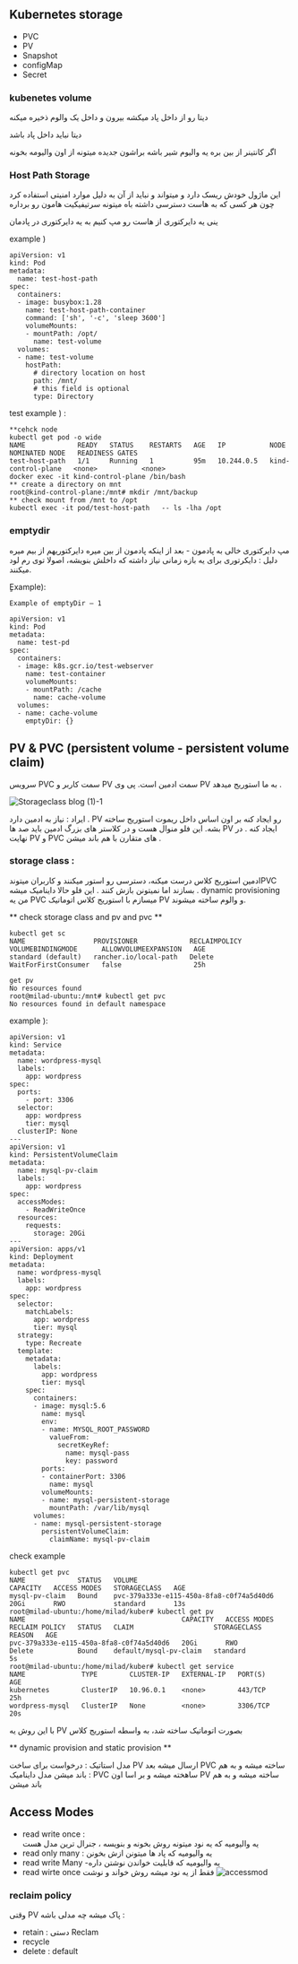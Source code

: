 ## Kubernetes storage
- PVC
- PV
- Snapshot
- configMap
- Secret

### kubenetes volume
دیتا رو از داخل پاد میکشه بیرون و داخل یک والوم ذخیره میکنه

دیتا نباید داخل پاد باشد

اگر کانتینر از بین بره یه والیوم شیر باشه براشون جدیده میتونه از اون والیومه بخونه

### Host Path Storage
این ماژول خودش ریسک دارد و میتواند و نباید از آن به دلیل موارد امنیتی استفاده کرد چون هر کسی که به هاست دسترسی داشته باه میتونه سرتیفیکیت هامون رو برداره
      
ینی یه دایرکتوری از هاست رو مپ کنیم به یه دایرکتوری در پادمان


example ) 
```
apiVersion: v1
kind: Pod
metadata:
  name: test-host-path
spec:
  containers:
  - image: busybox:1.28
    name: test-host-path-container
    command: ['sh', '-c', 'sleep 3600']
    volumeMounts:
    - mountPath: /opt/
      name: test-volume
  volumes:
  - name: test-volume
    hostPath:
      # directory location on host
      path: /mnt/
      # this field is optional
      type: Directory
```      

test example ) :
```
**cehck node
kubectl get pod -o wide
NAME             READY   STATUS    RESTARTS   AGE   IP           NODE                 NOMINATED NODE   READINESS GATES
test-host-path   1/1     Running   1          95m   10.244.0.5   kind-control-plane   <none>           <none>
docker exec -it kind-control-plane /bin/bash
** create a directory on mnt
root@kind-control-plane:/mnt# mkdir /mnt/backup
** check mount from /mnt to /opt
kubectl exec -it pod/test-host-path   -- ls -lha /opt
```
### emptydir
مپ دایرکتوری خالی به پادمون - بعد از اینکه پادمون از بین میره دایرکتوریهم از بیم میره
دلیل : دایکرتوری برای یه بازه زمانی نیاز داشته که داخلش بنویشه، اصولا توی رم لود میکنند.


ٍExample):
```
Example of emptyDir – 1

apiVersion: v1
kind: Pod
metadata:
  name: test-pd
spec:
  containers:
  - image: k8s.gcr.io/test-webserver
    name: test-container
    volumeMounts:
    - mountPath: /cache
      name: cache-volume
  volumes:
  - name: cache-volume
    emptyDir: {}
```
## PV & PVC (persistent volume - persistent volume claim)
سرویس PVC سمت کاربر و PV سمت ادمین است.
پی وی PV به ما استوریج میدهد .

![Storageclass blog (1)-1](https://user-images.githubusercontent.com/113288076/215782708-8988d9b1-9a17-41b0-968f-b031c7330fd8.png)

ایراد : نیاز به ادمین دارد . PV رو ایجاد کنه بر اون اساس داخل ریموت استوریج ساخته بشه.
این فلو منوال هست و در کلاستر های بزرگ ادمین باید صد ها PV ایجاد کنه .
در نهایت PV و PVC های متقارن با هم باند میشن .
### storage class : 
ادمین استوریج کلاس درست میکنه،  دسترسی رو استور میکنند و کاربران میتوندPVC بسازند اما نمیتونن بازش کنند .   این فلو حالا داینامیک میشه .  dynamic provisioning
من یه PVC میسازم با استوریج کلاس اتوماتیک PV و والوم ساخته میشوند.


** check storage class and pv and pvc **
```
kubectl get sc
NAME                 PROVISIONER             RECLAIMPOLICY   VOLUMEBINDINGMODE      ALLOWVOLUMEEXPANSION   AGE
standard (default)   rancher.io/local-path   Delete          WaitForFirstConsumer   false                  25h

get pv
No resources found
root@milad-ubuntu:/mnt# kubectl get pvc
No resources found in default namespace
```
example ):
```
apiVersion: v1
kind: Service
metadata:
  name: wordpress-mysql
  labels:
    app: wordpress
spec:
  ports:
    - port: 3306
  selector:
    app: wordpress
    tier: mysql
  clusterIP: None
---
apiVersion: v1
kind: PersistentVolumeClaim
metadata:
  name: mysql-pv-claim
  labels:
    app: wordpress
spec:
  accessModes:
    - ReadWriteOnce
  resources:
    requests:
      storage: 20Gi
---
apiVersion: apps/v1
kind: Deployment
metadata:
  name: wordpress-mysql
  labels:
    app: wordpress
spec:
  selector:
    matchLabels:
      app: wordpress
      tier: mysql
  strategy:
    type: Recreate
  template:
    metadata:
      labels:
        app: wordpress
        tier: mysql
    spec:
      containers:
      - image: mysql:5.6
        name: mysql
        env:
        - name: MYSQL_ROOT_PASSWORD
          valueFrom:
            secretKeyRef:
              name: mysql-pass
              key: password
        ports:
        - containerPort: 3306
          name: mysql
        volumeMounts:
        - name: mysql-persistent-storage
          mountPath: /var/lib/mysql
      volumes:
      - name: mysql-persistent-storage
        persistentVolumeClaim:
          claimName: mysql-pv-claim
```
check example
```
kubectl get pvc
NAME             STATUS   VOLUME                                     CAPACITY   ACCESS MODES   STORAGECLASS   AGE
mysql-pv-claim   Bound    pvc-379a333e-e115-450a-8fa8-c0f74a5d40d6   20Gi       RWO            standard       13s
root@milad-ubuntu:/home/milad/kuber# kubectl get pv
NAME                                       CAPACITY   ACCESS MODES   RECLAIM POLICY   STATUS   CLAIM                    STORAGECLASS   REASON   AGE
pvc-379a333e-e115-450a-8fa8-c0f74a5d40d6   20Gi       RWO            Delete           Bound    default/mysql-pv-claim   standard                5s
root@milad-ubuntu:/home/milad/kuber# kubectl get service
NAME              TYPE        CLUSTER-IP   EXTERNAL-IP   PORT(S)    AGE
kubernetes        ClusterIP   10.96.0.1    <none>        443/TCP    25h
wordpress-mysql   ClusterIP   None         <none>        3306/TCP   20s
```

با این روش یه PV بصورت اتوماتیک ساخته شد، به واسطه استوریج کلاس

** dynamic provision and static provision **

مدل استاتیک : درخواست برای ساخت PV ارسال میشه بعد PVC ساخته میشه و به هم باند میشن
مدل داینامیک : PVC ساهخته میشه و بر اسا اون PV ساخته میشه و به هم باند میشن



## Access Modes
- read write once :  
یه والیومیه که  یه نود میتونه روش بخونه و بنویسه ، جنرال ترین مدل هست
- read only many :
یه والیومیه که پاد ها میتونن ازش بخونن
- read write Many
-یه والیومیه که قابلیت خواندن نوشتن داره
- read wirte once
فقط از یه نود میشه روش خواند و نوشت
![accessmod](https://user-images.githubusercontent.com/113288076/216014017-d194f579-34e7-4716-8650-8701671a8d01.PNG)


### reclaim policy 
وقتی PV پاک میشه چه مدلی باشه :
- retain : دستی Reclam
- recycle
- delete : default


